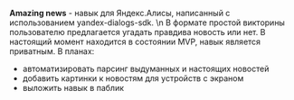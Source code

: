 **Amazing news** - навык для Яндекс.Алисы, написанный с использованием yandex-dialogs-sdk. \n
В формате простой викторины пользователю предлагается угадать правдива новость или нет.
В настоящий момент находится в состоянии MVP, навык является приватным.
В планах:
- автоматизировать парсинг выдуманных и настоящих новостей
- добавить картинки к новостям для устройств с экраном
- выложить навык в паблик
